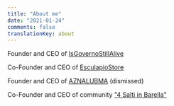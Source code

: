 ```yaml
---
title: "About me"
date: "2021-01-24"
comments: false
translationKey: about
---
```

Founder and CEO of [IsGovernoStillAlive](https://isgovernostillalive.info)

Co-Founder and CEO of [EsculapioStore](https://esculapiostore.com)

Founder and CEO of [AZNALUBMA](https://blog.halon.cc/posts/2021-09-02-merge-articoli-aznalubma/) (dismissed)

Co-Founder and CEO of community ["4 Salti in Barella"](https://t.me/quattrosaltiinbarella)